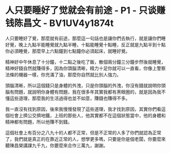 # 人只要睡好了觉就会有前途 - P1 - 只谈赚钱陈昌文 - BV1UV4y1874t

人只要睡好了覺，那麼就有前途，那麼這一句話也是讓你們去執行，就是讓你們睡好覺，晚上九點半能睡覺就九點半睡，十點能睡覺十點睡，反正就是九點半到十點你必須睡覺，那麼早上六點鐘到七點鐘你必須起床，就睡好覺。

精神好中午休息了十分鐘，十二點之後吃了飯，散個兩分鐘三分鐘步然後就睡覺，精神好錢自然就賺得多，因為你頭腦清晰，精力十足你就可以一直看，你像上警察法條的機器一樣，你充滿了油，那麼你自然就比別人強力。

頭腦清晰，所以這個錢只是身體的外洩，只是你頭腦的外洩，你沒有錢就說明你頭腦有問題，就說明你身體有問題，我在很多年其實我都有黑眼圈的，就是因為我不懂這些道理，那麼我的生活過得也並不如意，賺錢也賺得不多。

我一直沒有找到原因，後來我慢慢發現了這些道理，我才找到原因，其實你們看這個社會上擠公交擠地鐵，上班的那些人，他其實都不在這個狀態當中，他的身體和精神都有問題，所以他賺不到錢。

這個社會上有百分之八九十的人都不正常，但是不正常的人多了你們就認為正常了，我們就是真正的在靠近正常的人，想學更多嗎，只要是你是個老闆，你要麼來聽陳昌榮講課九千九，你要麼來合作三萬九，謝謝。

